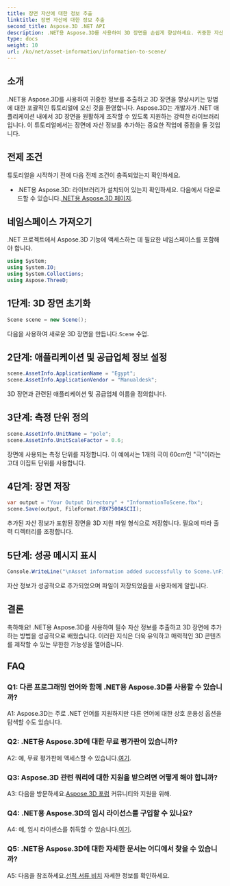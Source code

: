 ```yaml
---
title: 장면 자산에 대한 정보 추출
linktitle: 장면 자산에 대한 정보 추출
second_title: Aspose.3D .NET API
description: .NET용 Aspose.3D를 사용하여 3D 장면을 손쉽게 향상하세요. 귀중한 자산 정보를 단계별로 추가하는 방법을 알아보세요. 지금 다운로드하여 역동적인 3D 경험을 즐겨보세요.
type: docs
weight: 10
url: /ko/net/asset-information/information-to-scene/
---
```

## 소개

.NET용 Aspose.3D를 사용하여 귀중한 정보를 추출하고 3D 장면을 향상시키는 방법에 대한 포괄적인 튜토리얼에 오신 것을 환영합니다. Aspose.3D는 개발자가 .NET 애플리케이션 내에서 3D 장면을 원활하게 조작할 수 있도록 지원하는 강력한 라이브러리입니다. 이 튜토리얼에서는 장면에 자산 정보를 추가하는 중요한 작업에 중점을 둘 것입니다.

## 전제 조건

튜토리얼을 시작하기 전에 다음 전제 조건이 충족되었는지 확인하세요.

- .NET용 Aspose.3D: 라이브러리가 설치되어 있는지 확인하세요. 다음에서 다운로드할 수 있습니다.[.NET용 Aspose.3D 페이지](https://releases.aspose.com/3d/net/).

## 네임스페이스 가져오기

.NET 프로젝트에서 Aspose.3D 기능에 액세스하는 데 필요한 네임스페이스를 포함해야 합니다.

```csharp
using System;
using System.IO;
using System.Collections;
using Aspose.ThreeD;
```

## 1단계: 3D 장면 초기화

```csharp
Scene scene = new Scene();
```

 다음을 사용하여 새로운 3D 장면을 만듭니다.`Scene` 수업.

## 2단계: 애플리케이션 및 공급업체 정보 설정

```csharp
scene.AssetInfo.ApplicationName = "Egypt";
scene.AssetInfo.ApplicationVendor = "Manualdesk";
```

3D 장면과 관련된 애플리케이션 및 공급업체 이름을 정의합니다.

## 3단계: 측정 단위 정의

```csharp
scene.AssetInfo.UnitName = "pole";
scene.AssetInfo.UnitScaleFactor = 0.6;
```

장면에 사용되는 측정 단위를 지정합니다. 이 예에서는 1개의 극이 60cm인 "극"이라는 고대 이집트 단위를 사용합니다.

## 4단계: 장면 저장

```csharp
var output = "Your Output Directory" + "InformationToScene.fbx";
scene.Save(output, FileFormat.FBX7500ASCII);
```

추가된 자산 정보가 포함된 장면을 3D 지원 파일 형식으로 저장합니다. 필요에 따라 출력 디렉터리를 조정합니다.

## 5단계: 성공 메시지 표시

```csharp
Console.WriteLine("\nAsset information added successfully to Scene.\nFile saved at " + output);
```

자산 정보가 성공적으로 추가되었으며 파일이 저장되었음을 사용자에게 알립니다.

## 결론

축하해요! .NET용 Aspose.3D를 사용하여 필수 자산 정보를 추출하고 3D 장면에 추가하는 방법을 성공적으로 배웠습니다. 이러한 지식은 더욱 유익하고 매력적인 3D 콘텐츠를 제작할 수 있는 무한한 가능성을 열어줍니다.

## FAQ

### Q1: 다른 프로그래밍 언어와 함께 .NET용 Aspose.3D를 사용할 수 있습니까?

A1: Aspose.3D는 주로 .NET 언어를 지원하지만 다른 언어에 대한 상호 운용성 옵션을 탐색할 수도 있습니다.

### Q2: .NET용 Aspose.3D에 대한 무료 평가판이 있습니까?

 A2: 예, 무료 평가판에 액세스할 수 있습니다.[여기](https://releases.aspose.com/).

### Q3: Aspose.3D 관련 쿼리에 대한 지원을 받으려면 어떻게 해야 합니까?

 A3: 다음을 방문하세요.[Aspose.3D 포럼](https://forum.aspose.com/c/3d/18) 커뮤니티와 지원을 위해.

### Q4: .NET용 Aspose.3D의 임시 라이선스를 구입할 수 있나요?

 A4: 예, 임시 라이센스를 취득할 수 있습니다.[여기](https://purchase.aspose.com/temporary-license/).

### Q5: .NET용 Aspose.3D에 대한 자세한 문서는 어디에서 찾을 수 있습니까?

 A5: 다음을 참조하세요.[선적 서류 비치](https://reference.aspose.com/3d/net/) 자세한 정보를 확인하세요.